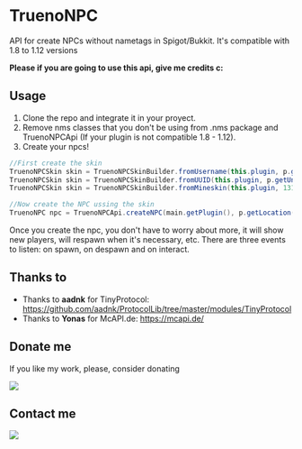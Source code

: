 # TruenoNPC
API for create NPCs without nametags in Spigot/Bukkit. It's compatible with 1.8 to 1.12 versions

**Please if you are going to use this api, give me credits c:**

## Usage
1. Clone the repo and integrate it in your proyect.
2. Remove nms classes that you don't be using from .nms package and TruenoNPCApi (If your plugin is not compatible 1.8 - 1.12).
3. Create your npcs!
```java
//First create the skin
TruenoNPCSkin skin = TruenoNPCSkinBuilder.fromUsername(this.plugin, p.getName());
TruenoNPCSkin skin = TruenoNPCSkinBuilder.fromUUID(this.plugin, p.getUniqueId().toString());
TruenoNPCSkin skin = TruenoNPCSkinBuilder.fromMineskin(this.plugin, 131234);

//Now create the NPC ussing the skin
TruenoNPC npc = TruenoNPCApi.createNPC(main.getPlugin(), p.getLocation(), skin);
```
Once you create the npc, you don't have to worry about more, it will show new players, will respawn when it's necessary, etc.
There are three events to listen: on spawn, on despawn and on interact.

## Thanks to
* Thanks to **aadnk** for TinyProtocol:
https://github.com/aadnk/ProtocolLib/tree/master/modules/TinyProtocol
* Thanks to **Yonas** for McAPI.de: https://mcapi.de/

## Donate me
If you like my work, please, consider donating 

[![](https://i.imgur.com/GMqXvEZ.png?1)](https://www.paypal.me/eltrueno)

## Contact me

[![](https://www.asian-voice.com/bundles/core/images/icon-twitter.png?v4)](http://twitter.eltrueno.es)
